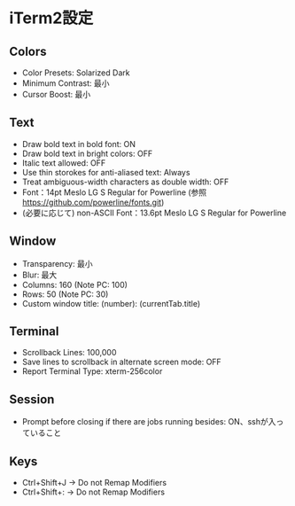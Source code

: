 # iTerm2設定

## Colors

* Color Presets: Solarized Dark
* Minimum Contrast: 最小
* Cursor Boost: 最小

## Text

* Draw bold text in bold font: ON
* Draw bold text in bright colors: OFF
* Italic text allowed: OFF
* Use thin storokes for anti-aliased text: Always
* Treat ambiguous-width characters as double width: OFF
* Font：14pt Meslo LG S Regular for Powerline (参照 https://github.com/powerline/fonts.git)
* (必要に応じて) non-ASCII Font：13.6pt Meslo LG S Regular for Powerline

## Window

* Transparency: 最小
* Blur: 最大
* Columns: 160 (Note PC: 100)
* Rows: 50 (Note PC: 30)
* Custom window title: \(number): \(currentTab.title)

## Terminal

* Scrollback Lines: 100,000
* Save lines to scrollback in alternate screen mode: OFF
* Report Terminal Type: xterm-256color

## Session

* Prompt before closing if there are jobs running besides: ON、sshが入っていること

## Keys

* Ctrl+Shift+J → Do not Remap Modifiers
* Ctrl+Shift+: → Do not Remap Modifiers
